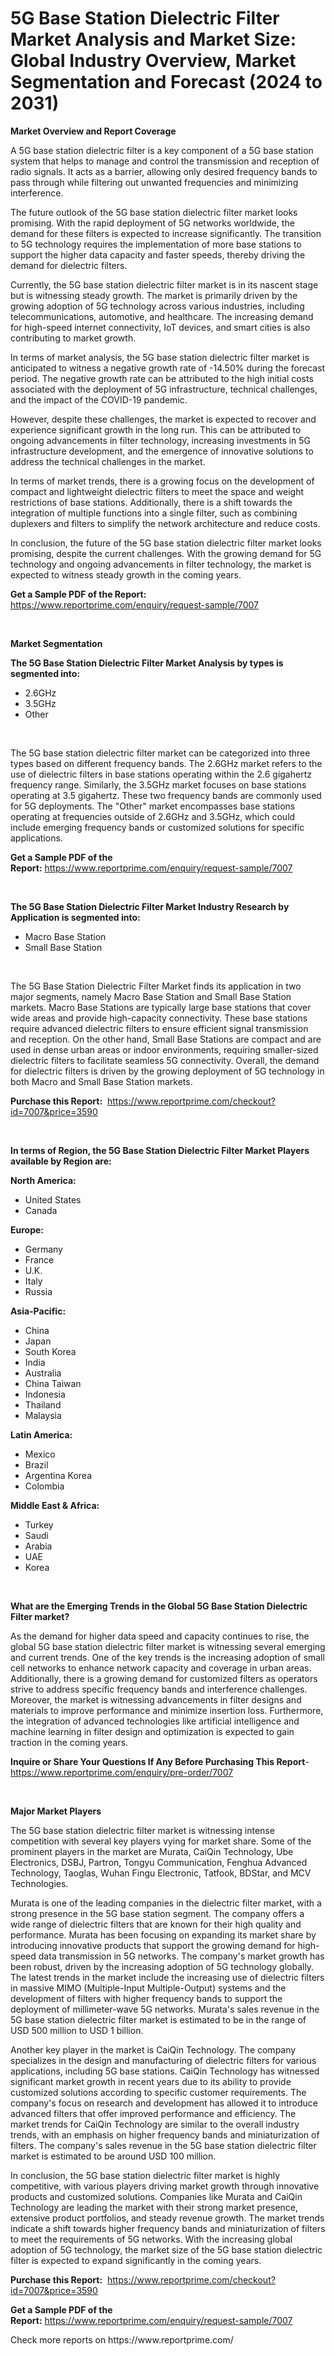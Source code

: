 <p><h1>5G Base Station Dielectric Filter Market Analysis and Market Size: Global Industry Overview, Market Segmentation and Forecast (2024 to 2031)</h1></p><p><strong>Market Overview and Report Coverage</strong></p>
<p><p>A 5G base station dielectric filter is a key component of a 5G base station system that helps to manage and control the transmission and reception of radio signals. It acts as a barrier, allowing only desired frequency bands to pass through while filtering out unwanted frequencies and minimizing interference.</p><p>The future outlook of the 5G base station dielectric filter market looks promising. With the rapid deployment of 5G networks worldwide, the demand for these filters is expected to increase significantly. The transition to 5G technology requires the implementation of more base stations to support the higher data capacity and faster speeds, thereby driving the demand for dielectric filters.</p><p>Currently, the 5G base station dielectric filter market is in its nascent stage but is witnessing steady growth. The market is primarily driven by the growing adoption of 5G technology across various industries, including telecommunications, automotive, and healthcare. The increasing demand for high-speed internet connectivity, IoT devices, and smart cities is also contributing to market growth.</p><p>In terms of market analysis, the 5G base station dielectric filter market is anticipated to witness a negative growth rate of -14.50% during the forecast period. The negative growth rate can be attributed to the high initial costs associated with the deployment of 5G infrastructure, technical challenges, and the impact of the COVID-19 pandemic.</p><p>However, despite these challenges, the market is expected to recover and experience significant growth in the long run. This can be attributed to ongoing advancements in filter technology, increasing investments in 5G infrastructure development, and the emergence of innovative solutions to address the technical challenges in the market.</p><p>In terms of market trends, there is a growing focus on the development of compact and lightweight dielectric filters to meet the space and weight restrictions of base stations. Additionally, there is a shift towards the integration of multiple functions into a single filter, such as combining duplexers and filters to simplify the network architecture and reduce costs.</p><p>In conclusion, the future of the 5G base station dielectric filter market looks promising, despite the current challenges. With the growing demand for 5G technology and ongoing advancements in filter technology, the market is expected to witness steady growth in the coming years.</p></p>
<p><strong>Get a Sample PDF of the Report:</strong> <a href="https://www.reportprime.com/enquiry/request-sample/7007">https://www.reportprime.com/enquiry/request-sample/7007</a></p>
<p>&nbsp;</p>
<p><strong>Market Segmentation</strong></p>
<p><strong>The 5G Base Station Dielectric Filter Market Analysis by types is segmented into:</strong></p>
<p><ul><li>2.6GHz</li><li>3.5GHz</li><li>Other</li></ul></p>
<p>&nbsp;</p>
<p><p>The 5G base station dielectric filter market can be categorized into three types based on different frequency bands. The 2.6GHz market refers to the use of dielectric filters in base stations operating within the 2.6 gigahertz frequency range. Similarly, the 3.5GHz market focuses on base stations operating at 3.5 gigahertz. These two frequency bands are commonly used for 5G deployments. The "Other" market encompasses base stations operating at frequencies outside of 2.6GHz and 3.5GHz, which could include emerging frequency bands or customized solutions for specific applications.</p></p>
<p><strong>Get a Sample PDF of the Report:</strong>&nbsp;<a href="https://www.reportprime.com/enquiry/request-sample/7007">https://www.reportprime.com/enquiry/request-sample/7007</a></p>
<p>&nbsp;</p>
<p><strong>The 5G Base Station Dielectric Filter Market Industry Research by Application is segmented into:</strong></p>
<p><ul><li>Macro Base Station</li><li>Small Base Station</li></ul></p>
<p>&nbsp;</p>
<p><p>The 5G Base Station Dielectric Filter Market finds its application in two major segments, namely Macro Base Station and Small Base Station markets. Macro Base Stations are typically large base stations that cover wide areas and provide high-capacity connectivity. These base stations require advanced dielectric filters to ensure efficient signal transmission and reception. On the other hand, Small Base Stations are compact and are used in dense urban areas or indoor environments, requiring smaller-sized dielectric filters to facilitate seamless 5G connectivity. Overall, the demand for dielectric filters is driven by the growing deployment of 5G technology in both Macro and Small Base Station markets.</p></p>
<p><strong>Purchase this Report:</strong>&nbsp; <a href="https://www.reportprime.com/checkout?id=7007&price=3590">https://www.reportprime.com/checkout?id=7007&price=3590</a></p>
<p>&nbsp;</p>
<p><strong>In terms of Region, the 5G Base Station Dielectric Filter Market Players available by Region are:</strong></p>
<p>
    <p> <strong> North America: </strong>
        <ul>
            <li>United States</li>
            <li>Canada</li>
        </ul>
        </p> 
    <p> <strong> Europe: </strong>
        <ul>
            <li>Germany</li>
            <li>France</li>
            <li>U.K.</li>
            <li>Italy</li>
            <li>Russia</li>
        </ul>
        </p> 
    <p> <strong> Asia-Pacific: </strong>
        <ul>
            <li>China</li>
            <li>Japan</li>
            <li>South Korea</li>
            <li>India</li>
            <li>Australia</li>
            <li>China Taiwan</li>
            <li>Indonesia</li>
            <li>Thailand</li>
            <li>Malaysia</li>
        </ul>
        </p> 
    <p> <strong> Latin America: </strong>
        <ul>
            <li>Mexico</li>
            <li>Brazil</li>
            <li>Argentina Korea</li>
            <li>Colombia</li>
        </ul>
        </p> 
    <p> <strong> Middle East & Africa: </strong>
        <ul>
            <li>Turkey</li>
            <li>Saudi</li>
            <li>Arabia</li>
            <li>UAE</li>
            <li>Korea</li>
        </ul>
    </p>
    </p>
<p>&nbsp;</p>
<p><strong>What are the Emerging Trends in the Global 5G Base Station Dielectric Filter market?</strong></p>
<p><p>As the demand for higher data speed and capacity continues to rise, the global 5G base station dielectric filter market is witnessing several emerging and current trends. One of the key trends is the increasing adoption of small cell networks to enhance network capacity and coverage in urban areas. Additionally, there is a growing demand for customized filters as operators strive to address specific frequency bands and interference challenges. Moreover, the market is witnessing advancements in filter designs and materials to improve performance and minimize insertion loss. Furthermore, the integration of advanced technologies like artificial intelligence and machine learning in filter design and optimization is expected to gain traction in the coming years.</p></p>
<p><strong>Inquire or Share Your Questions If Any Before Purchasing This Report</strong>- <a href="https://www.reportprime.com/enquiry/pre-order/7007">https://www.reportprime.com/enquiry/pre-order/7007</a></p>
<p>&nbsp;</p>
<p><strong>Major Market Players</strong></p>
<p><p>The 5G base station dielectric filter market is witnessing intense competition with several key players vying for market share. Some of the prominent players in the market are Murata, CaiQin Technology, Ube Electronics, DSBJ, Partron, Tongyu Communication, Fenghua Advanced Technology, Taoglas, Wuhan Fingu Electronic, Tatfook, BDStar, and MCV Technologies.</p><p>Murata is one of the leading companies in the dielectric filter market, with a strong presence in the 5G base station segment. The company offers a wide range of dielectric filters that are known for their high quality and performance. Murata has been focusing on expanding its market share by introducing innovative products that support the growing demand for high-speed data transmission in 5G networks. The company's market growth has been robust, driven by the increasing adoption of 5G technology globally. The latest trends in the market include the increasing use of dielectric filters in massive MIMO (Multiple-Input Multiple-Output) systems and the development of filters with higher frequency bands to support the deployment of millimeter-wave 5G networks. Murata's sales revenue in the 5G base station dielectric filter market is estimated to be in the range of USD 500 million to USD 1 billion.</p><p>Another key player in the market is CaiQin Technology. The company specializes in the design and manufacturing of dielectric filters for various applications, including 5G base stations. CaiQin Technology has witnessed significant market growth in recent years due to its ability to provide customized solutions according to specific customer requirements. The company's focus on research and development has allowed it to introduce advanced filters that offer improved performance and efficiency. The market trends for CaiQin Technology are similar to the overall industry trends, with an emphasis on higher frequency bands and miniaturization of filters. The company's sales revenue in the 5G base station dielectric filter market is estimated to be around USD 100 million.</p><p>In conclusion, the 5G base station dielectric filter market is highly competitive, with various players driving market growth through innovative products and customized solutions. Companies like Murata and CaiQin Technology are leading the market with their strong market presence, extensive product portfolios, and steady revenue growth. The market trends indicate a shift towards higher frequency bands and miniaturization of filters to meet the requirements of 5G networks. With the increasing global adoption of 5G technology, the market size of the 5G base station dielectric filter is expected to expand significantly in the coming years.</p></p>
<p><strong>Purchase this Report:</strong>&nbsp;&nbsp;<a href="https://www.reportprime.com/checkout?id=7007&price=3590">https://www.reportprime.com/checkout?id=7007&price=3590</a></p>
<p></p>
<p><strong>Get a Sample PDF of the Report:</strong>&nbsp;<a href="https://www.reportprime.com/enquiry/request-sample/7007">https://www.reportprime.com/enquiry/request-sample/7007</a></p>
<p>Check more reports on https://www.reportprime.com/</p>